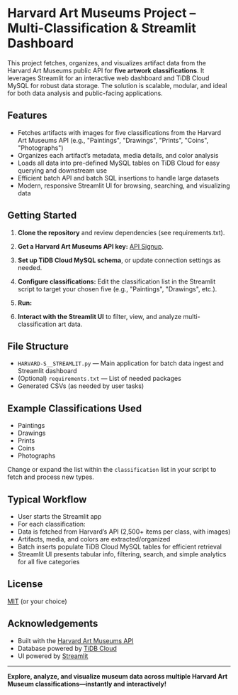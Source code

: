 # Harvard Art Museums Project – Multi-Classification & Streamlit Dashboard

This project fetches, organizes, and visualizes artifact data from the Harvard Art Museums public API for **five artwork classifications**. It leverages Streamlit for an interactive web dashboard and TiDB Cloud MySQL for robust data storage. The solution is scalable, modular, and ideal for both data analysis and public-facing applications.

## Features

- Fetches artifacts with images for five classifications from the Harvard Art Museums API (e.g., "Paintings", "Drawings", "Prints", "Coins", "Photographs")
- Organizes each artifact’s metadata, media details, and color analysis
- Loads all data into pre-defined MySQL tables on TiDB Cloud for easy querying and downstream use
- Efficient batch API and batch SQL insertions to handle large datasets
- Modern, responsive Streamlit UI for browsing, searching, and visualizing data

## Getting Started

1. **Clone the repository** and review dependencies (see requirements.txt).
2. **Get a Harvard Art Museums API key:** [API Signup](https://api.harvardartmuseums.org/).
3. **Set up TiDB Cloud MySQL schema**, or update connection settings as needed.
4. **Configure classifications:** Edit the classification list in the Streamlit script to target your chosen five (e.g., "Paintings", "Drawings", etc.).
5. **Run:**  

6. **Interact with the Streamlit UI** to filter, view, and analyze multi-classification art data.

## File Structure

- `HARVARD-S__STREAMLIT.py` — Main application for batch data ingest and Streamlit dashboard
- (Optional) `requirements.txt` — List of needed packages
- Generated CSVs (as needed by user tasks)

## Example Classifications Used

- Paintings
- Drawings
- Prints
- Coins
- Photographs

Change or expand the list within the `classification` list in your script to fetch and process new types.

## Typical Workflow

- User starts the Streamlit app
- For each classification:
 - Data is fetched from Harvard’s API (2,500+ items per class, with images)
 - Artifacts, media, and colors are extracted/organized
 - Batch inserts populate TiDB Cloud MySQL tables for efficient retrieval
- Streamlit UI presents tabular info, filtering, search, and simple analytics for all five categories

## License

[MIT](/LICENSE) (or your choice)

## Acknowledgements

- Built with the [Harvard Art Museums API](https://api.harvardartmuseums.org)
- Database powered by [TiDB Cloud](https://tidbcloud.com)
- UI powered by [Streamlit](https://streamlit.io)

---

**Explore, analyze, and visualize museum data across multiple Harvard Art Museum classifications—instantly and interactively!**

